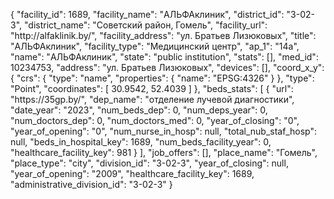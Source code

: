 {
    "facility_id": 1689,
    "facility_name": "АЛЬФАклиник",
    "district_id": "3-02-3",
    "district_name": "Советский район, Гомель",
    "facility_url": "http:\/\/alfaklinik.by\/",
    "facility_address": "ул. Братьев Лизюковых",
    "title": "АЛЬФАклиник",
    "facility_type": "Медицинский центр",
    "ap_1": "14а",
    "name": "АЛЬФАклиник",
    "state": "public institution",
    "stats": [],
    "med_id": 10234753,
    "address": "ул. Братьев Лизюковых",
    "devices": [],
    "coord_x_y": {
        "crs": {
            "type": "name",
            "properties": {
                "name": "EPSG:4326"
            }
        },
        "type": "Point",
        "coordinates": [
            30.9542,
            52.4039
        ]
    },
    "beds_stats": [
        {
            "url": "https:\/\/35gp.by\/",
            "dep_name": "отделение лучевой диагностики",
            "date_year": "2023",
            "num_beds_dep": 0,
            "num_deps_year": 0,
            "num_doctors_dep": 0,
            "num_doctors_med": 0,
            "year_of_closing": "0",
            "year_of_opening": "0",
            "num_nurse_in_hosp": null,
            "total_nub_staf_hosp": null,
            "beds_in_hospital_key": 1689,
            "num_beds_facility_year": 0,
            "healthcare_facility_key": 981
        }
    ],
    "job_offers": [],
    "place_name": "Гомель",
    "place_type": "city",
    "division_id": "3-02-3",
    "year_of_closing": null,
    "year_of_opening": "2009",
    "healthcare_facility_key": 1689,
    "administrative_division_id": "3-02-3"
}